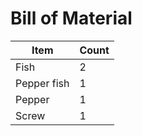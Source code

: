 # Bill of Material

| Item | Count |
| ---- | ----- |
| Fish | 2 |
| Pepper fish | 1 |
| Pepper | 1 |
| Screw | 1 |
